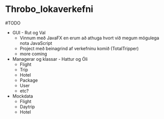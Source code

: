 # Throbo_lokaverkefni

#TODO

* GUI - Rut og Val
  * Vinnum með JavaFX en erum að athuga hvort við megum mögulega nota JavaScript
  * Project með beinagrind af verkefninu komið (TotalTripper)
  * more coming
* Managerar og klassar - Hattur og Óli
  * Flight
  * Trip
  * Hotel
  * Package
  * User
  * etc?
* Mockdata 
  * Flight
  * Daytrip
  * Hotel


